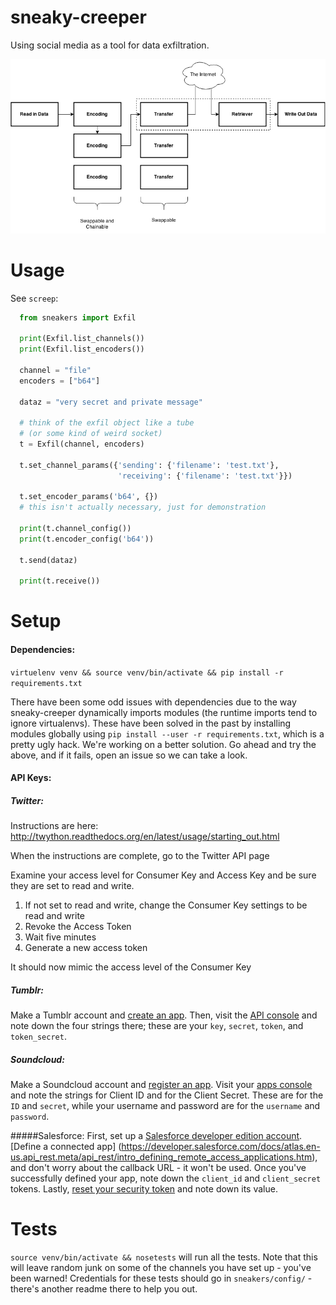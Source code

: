 # sneaky-creeper
Using social media as a tool for data exfiltration.

![diagram](diagram.png)

Usage
=====
See `screep`:
```python
  from sneakers import Exfil

  print(Exfil.list_channels())
  print(Exfil.list_encoders())

  channel = "file"
  encoders = ["b64"]

  dataz = "very secret and private message"

  # think of the exfil object like a tube
  # (or some kind of weird socket)
  t = Exfil(channel, encoders)

  t.set_channel_params({'sending': {'filename': 'test.txt'},
                        'receiving': {'filename': 'test.txt'}})

  t.set_encoder_params('b64', {})
  # this isn't actually necessary, just for demonstration

  print(t.channel_config())
  print(t.encoder_config('b64'))

  t.send(dataz)

  print(t.receive())
```

Setup
=====

#### Dependencies:

`virtuelenv venv && source venv/bin/activate && pip install -r requirements.txt`

There have been some odd issues with dependencies due to the way sneaky-creeper dynamically imports modules (the runtime imports tend to ignore virtualenvs). These have been solved in the past by installing modules globally using `pip install --user -r requirements.txt`, which is a pretty ugly hack. We're working on a better solution. Go ahead and try the above, and if it fails, open an issue so we can take a look.

#### API Keys:

##### Twitter:

Instructions are here: http://twython.readthedocs.org/en/latest/usage/starting_out.html

When the instructions are complete, go to the Twitter API page

Examine your access level for Consumer Key and Access Key and be sure they are set to read and write.

1. If not set to read and write, change the Consumer Key settings to be read and write
2. Revoke the Access Token
3. Wait five minutes
4. Generate a new access token

It should now mimic the access level of the Consumer Key

##### Tumblr:

Make a Tumblr account and [create an app](https://www.tumblr.com/oauth/apps). Then, visit the [API console](https://api.tumblr.com/console/calls/user/info) and note down the four strings there; these are your `key`, `secret`, `token`, and `token_secret`.

##### Soundcloud:

Make a Soundcloud account and [register an app](https://developers.soundcloud.com/docs/api/guide). Visit your [apps console](https://soundcloud.com/you/apps/) and note the strings for Client ID and for the Client Secret. These are for the `ID` and `secret`, while your username and password are for the `username` and `password`.

#####Salesforce:
First, set up a [Salesforce developer edition account](https://developer.salesforce.com/signup?d=70130000000td6N). [Define a connected app] (https://developer.salesforce.com/docs/atlas.en-us.api_rest.meta/api_rest/intro_defining_remote_access_applications.htm), and don't worry about the callback URL - it won't be used. Once you've successfully defined your app, note down the `client_id` and `client_secret` tokens. Lastly, [reset your security token](https://help.salesforce.com/apex/HTViewHelpDoc?id=user_security_token.htm&language=en) and note down its value.

Tests
=====

`source venv/bin/activate && nosetests` will run all the tests. Note that this will leave random junk on some of the channels you have set up - you've been warned! Credentials for these tests should go in `sneakers/config/` - there's another readme there to help you out.
